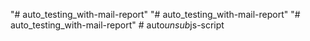 "# auto_testing_with-mail-report" 
"# auto_testing_with-mail-report" 
"# auto_testing_with-mail-report" 
#   a u t o _ u n s u b _ j s - s c r i p t  
 